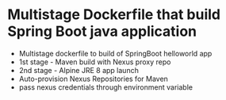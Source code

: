 Multistage Dockerfile that build Spring Boot java application
==========

* Multistage dockerfile to build of SpringBoot helloworld app 
* 1st stage - Maven build with Nexus proxy repo
* 2nd stage - Alpine JRE 8 app launch
* Auto-provision Nexus Repositories for Maven 
* pass nexus credentials through environment variable 